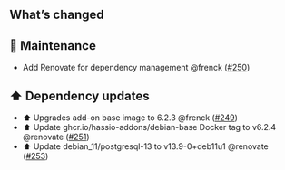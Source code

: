 ## What’s changed

## 🧰 Maintenance

- Add Renovate for dependency management @frenck ([#250](https://github.com/hassio-addons/addon-bitwarden/pull/250))

## ⬆️ Dependency updates

- ⬆️ Upgrades add-on base image to 6.2.3 @frenck ([#249](https://github.com/hassio-addons/addon-bitwarden/pull/249))
- ⬆️ Update ghcr.io/hassio-addons/debian-base Docker tag to v6.2.4 @renovate ([#251](https://github.com/hassio-addons/addon-bitwarden/pull/251))
- ⬆️ Update debian_11/postgresql-13 to v13.9-0+deb11u1 @renovate ([#253](https://github.com/hassio-addons/addon-bitwarden/pull/253))
